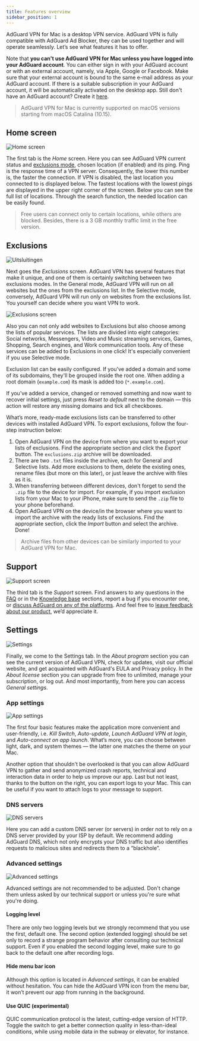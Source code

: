 ```yaml
---
title: Features overview
sidebar_position: 1
---
```


AdGuard VPN for Mac is a desktop VPN service. AdGuard VPN is fully compatible with AdGuard Ad Blocker, they can be used together and will operate seamlessly. Let’s see what features it has to offer.

Note that **you can't use AdGuard VPN for Mac unless you have logged into your AdGuard account**. You can either sign in with your AdGuard account or with an external account, namely, via Apple, Google or Facebook. Make sure that your external account is bound to the same e-mail address as your AdGuard account. If there is a suitable subscription in your AdGuard account, it will be automatically activated on the desktop app. Still don't have an AdGuard account? Create it [here](https://auth.adguard.com/registration.html).

> AdGuard VPN for Mac is currently supported on macOS versions starting from macOS Catalina (10.15).

## Home screen

![Home screen](https://cdn.adguardvpn.com/content/kb/vpn/mac/main_en.png)

The first tab is the *Home* screen. Here you can see AdGuard VPN current status and [exclusions mode](#exclusions), chosen location (if enabled) and its ping. Ping is the response time of a VPN server. Consequently, the lower this number is, the faster the connection. If VPN is disabled, the last location you connected to is displayed below. The fastest locations with the lowest pings are displayed in the upper right corner of the screen. Below you can see the full list of locations. Through the search function, the needed location can be easily found.

> Free users can connect only to certain locations, while others are blocked. Besides, there is a 3 GB monthly traffic limit in the free version.

## Exclusions

![Uitsluitingen](https://cdn.adguardvpn.com/content/kb/vpn/mac/exclusions_en.png)

Next goes the *Exclusions* screen. AdGuard VPN has several features that make it unique, and one of them is certainly switching between two exclusions modes. In the General mode, AdGuard VPN will run on all websites but the ones from the exclusions list. In the Selective mode, conversely, AdGuard VPN will run only on websites from the exclusions list. You yourself can decide where you want VPN to work.

![Exclusions screen](https://cdn.adguardvpn.com/content/kb/vpn/mac/services_en.png)

Also you can not only add websites to Exclusions but also choose among the lists of popular services. The lists are divided into eight categories: Social networks, Messengers, Video and Music streaming services, Games, Shopping, Search engines, and Work communication tools. Any of these services can be added to Exclusions in one click! It's especially convenient if you use Selective mode.

Exclusion list can be easily configured. If you've added a domain and some of its subdomains, they'll be grouped inside the root one. When adding a root domain (`example.com`) its mask is added too (`*.example.com`).

If you've added a service, changed or removed something and now want to recover initial settings, just press *Reset to default* next to the domain — this action will restore any missing domains and tick all checkboxes.

What’s more, ready-made exclusions lists can be transferred to other devices with installed AdGuard VPN. To export exclusions, follow the four-step instruction below:

1. Open AdGuard VPN on the device from where you want to export your lists of exclusions. Find the appropriate section and click the *Export* button. The `exclusions.zip` archive will be downloaded.
2. There are two `.txt` files inside the archive, each for General and Selective lists. Add more exclusions to them, delete the existing ones, rename files (but more on this later), or just leave the archive with files as it is.
3. When transferring between different devices, don't forget to send the `.zip` file to the device for import. For example, if you import exclusion lists from your Mac to your iPhone, make sure to send the `.zip` file to your phone beforehand.
4. Open AdGuard VPN on the device/in the browser where you want to import the archive with the ready lists of exclusions. Find the appropriate section, click the *Import* button and select the archive. Done!

> Archive files from other devices can be similarly imported to your AdGuard VPN for Mac.

## Support

![Support screen](https://cdn.adguardvpn.com/content/kb/vpn/mac/support_en.png)

The third tab is the *Support* screen. Find answers to any questions in the [FAQ](https://adguard-vpn.com/welcome.html#faq) or in the [Knowledge base](/intro.md) sections, report a bug if you encounter one, or [discuss AdGuard on any of the platforms](https://adguard.com/discuss.html). And feel free to [leave feedback about our product](https://surveys.adguard.com/vpn_mac/form.html), we’d appreciate it.

## Settings

![Settings](https://cdn.adguardvpn.com/content/kb/vpn/mac/settings_en.png)

Finally, we come to the Settings tab. In the *About program* section you can see the current version of AdGuard VPN, check for updates, visit our official website, and get acquainted with AdGuard's EULA and Privacy policy. In the *About license* section you can upgrade from free to unlimited, manage your subscription, or log out. And most importantly, from here you can access *General settings*.

### App settings

![App settings](https://cdn.adguardvpn.com/content/kb/vpn/mac/general-settings_en.png)

The first four basic features make the application more convenient and user-friendly, i.e. *Kill Switch*, *Auto-update*, *Launch AdGuard VPN at login*, and *Auto-connect on app launch*. What’s more, you can choose between light, dark, and system themes — the latter one matches the theme on your Mac.

Another option that shouldn't be overlooked is that you can allow AdGuard VPN to gather and send anonymized crash reports, technical and interaction data in order to help us improve our app. Last but not least, thanks to the button on the right, you can export logs to your Mac. This can be useful if you want to attach logs to your message to support.

### DNS servers

![DNS servers](https://cdn.adguardvpn.com/content/kb/vpn/mac/dns_en.png)

Here you can add a custom DNS server (or servers) in order not to rely on a DNS server provided by your ISP by default. We recommend adding AdGuard DNS, which not only encrypts your DNS traffic but also identifies requests to malicious sites and redirects them to a “blackhole”.

### Advanced settings

![Advanced settings](https://cdn.adguardvpn.com/content/kb/vpn/mac/advanced-settings_en.png)

Advanced settings are not recommended to be adjusted. Don't change them unless asked by our technical support or unless you're sure what you're doing.

#### Logging level

There are only two logging levels but we strongly recommend that you use the first, default one. The second option (extended logging) should be set only to record a strange program behavior after consulting our technical support. Even if you enabled the second logging level, make sure to go back to the default one after recording logs.

#### Hide menu bar icon

Although this option is located in *Advanced settings*, it can be enabled without hesitation. You can hide the AdGuard VPN icon from the menu bar, it won’t prevent our app from running in the background.

#### Use QUIC (experimental)

QUIC communication protocol is the latest, cutting-edge version of HTTP. Toggle the switch to get a better connection quality in less-than-ideal conditions, while using mobile data in the subway or elevator, for instance.
